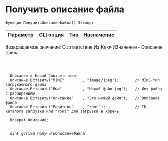 ﻿---
sidebar_position: 10
---

# Получить описание файла 




`Функция ПолучитьОписаниеФайла() Экспорт`

  | Параметр | CLI опция | Тип | Назначение |
  |-|-|-|-|

  
  Возвращаемое значение:   Соответствие Из КлючИЗначение - Описание файла

<br/>




```bsl title="Пример кода"
  
  Описание = Новый Соответствие;
  Описание.Вставить("MIME"        , "image/jpeg");       // MIME-тип загружаемого файла
  Описание.Вставить("Имя"         , "Новый файл.jpg");   // Имя файла с расширением
  Описание.Вставить("Описание"    , "Это новый файл");   // Описание файла
  Описание.Вставить("Родитель"    , "root");             // ID каталога загрузки или "root" для загрузки в корень
  
  Возврат Описание;
```



```sh title="Пример команды CLI"
    
  oint gdrive ПолучитьОписаниеФайла

```

```json title="Результат"

```
